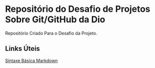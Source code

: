 # Repositório do Desafio de Projetos Sobre Git/GitHub da Dio
Repositório Criado Para o Desafio da Projeto.

## Links Úteis
[Sintaxe Básica Markdown](https://www.markdownguide.org/basic-syntax/)
